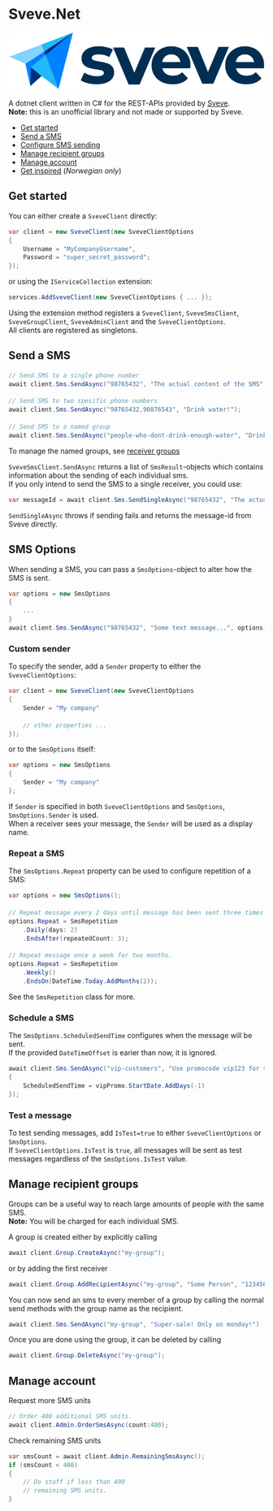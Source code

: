 # Sveve.Net

![Sveve logo](./docs/logo.svg)

A dotnet client written in C# for the REST-APIs provided by [Sveve](https://sveve.no/).  
**Note:** this is an unofficial library and not made or supported by Sveve.
  
- [Get started](#get-started)
- [Send a SMS](#send-a-sms)
- [Configure SMS sending](#configure-sms-sending)
- [Manage recipient groups](#manage-recipient-groups)
- [Manage account](#manage-account)
- [Get inspired](https://sveve.no/artikler/inspirasjon) (_Norwegian only_)

## Get started
You can either create a `SveveClient` directly:
```cs
var client = new SveveClient(new SveveClientOptions
{
    Username = "MyCompanyUsername",
    Password = "super_secret_password";
});
```
or using the `IServiceCollection` extension:
```cs
services.AddSveveClient(new SveveClientOptions { ... });
```
Using the extension method registers a `SveveClient`, `SveveSmsClient`, `SveveGroupClient`, `SveveAdminClient` and the `SveveClientOptions`.  
All clients are registered as singletons.  

## Send a SMS
```cs
// Send SMS to a single phone number
await client.Sms.SendAsync("98765432", "The actual content of the SMS");

// Send SMS to two spesific phone numbers
await client.Sms.SendAsync("98765432,90876543", "Drink water!");

// Send SMS to a named group
await client.Sms.SendAsync("people-who-dont-drink-enough-water", "Drink more water!");
```
To manage the named groups, see [receiver groups](#manage-recipient-groups)  
  
`SveveSmsClient.SendAsync` returns a list of `SmsResult`-objects which contains information about the sending of each individual sms.  
If you only intend to send the SMS to a single receiver, you could use:
```cs
var messageId = await client.Sms.SendSingleAsync("98765432", "The actual content of the SMS");
```
`SendSingleAsync` throws if sending fails and returns the message-id from Sveve directly.

## SMS Options
When sending a SMS, you can pass a `SmsOptions`-object to alter how the SMS is sent.
```cs
var options = new SmsOptions
{
    ...
}
await client.Sms.SendAsync("98765432", "Some text message...", options);
```

### Custom sender
To specify the sender, add a `Sender` property to either the `SveveClientOptions`:
```cs
var client = new SveveClient(new SveveClientOptions
{
    Sender = "My company"
    
    // other properties ...
});
```
or to the `SmsOptions` itself:
```cs
var options = new SmsOptions
{
    Sender = "My company"
};
```

If `Sender` is specified in both `SveveClientOptions` and `SmsOptions`, `SmsOptions.Sender` is used.  
When a receiver sees your message, the `Sender` will be used as a display name.

### Repeat a SMS
The `SmsOptions.Repeat` property can be used to configure repetition of a SMS:
```cs
var options = new SmsOptions();

// Repeat message every 2 days until message has been sent three times
options.Repeat = SmsRepetition
    .Daily(days: 2)
    .EndsAfter(repeatedCount: 3);

// Repeat message once a week for two months.
options.Repeat = SmsRepetition
    .Weekly()
    .EndsOn(DateTime.Today.AddMonths(2));
```
See the `SmsRepetition` class for more.

### Schedule a SMS
The `SmsOptions.ScheduledSendTime` configures when the message will be sent.  
If the provided `DateTimeOffset` is earier than now, it is ignored.

```cs
await client.Sms.SendAsync("vip-customers", "Use promocode vip123 for special offer", new SmsOptions
{
    ScheduledSendTime = vipPromo.StartDate.AddDays(-1)
});
```

### Test a message
To test sending messages, add `IsTest=true` to either `SveveClientOptions` or `SmsOptions`.  
If `SveveClientOptions.IsTest` is `true`, all messages will be sent as test messages regardless of the `SmsOptions.IsTest` value.

## Manage recipient groups
Groups can be a useful way to reach large amounts of people with the same SMS.  
**Note:** You will be charged for each individual SMS.

A group is created either by explicitly calling
```cs
await client.Group.CreateAsync("my-group");
```
or by adding the first receiver
```cs
await client.Group.AddRecipientAsync("my-group", "Some Person", "12345678");
```

You can now send an sms to every member of a group by calling the normal send methods with the group name as the recipient.
```cs
await client.Sms.SendAsync("my-group", "Super-sale! Only on monday!")
```

Once you are done using the group, it can be deleted by calling
```cs
await client.Group.DeleteAsync("my-group");
```

## Manage account
Request more SMS units
```cs
// Order 400 additional SMS units.
await client.Admin.OrderSmsAsync(count:400);
```

Check remaining SMS units
```cs
var smsCount = await client.Admin.RemainingSmsAsync();
if (smsCount < 400)
{
    // Do stuff if less than 400
    // remaining SMS units.
}
```
